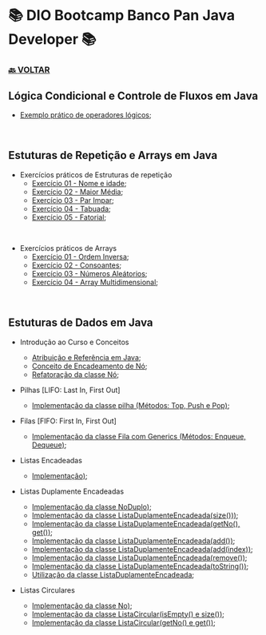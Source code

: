 # 📚 DIO Bootcamp Banco Pan Java Developer 📚

### [🔙 **VOLTAR**](../../../../../)

## **Lógica Condicional e Controle de Fluxos em Java**

- [Exemplo prático de operadores lógicos](/Bootcamp-Banco-Pan-Java-%20Developer/Modulo-2/Logica-Condicional-Controle-de-Fluxos-em-Java/Exercicios/untitled/src/Main.java);

&nbsp;

## **Estuturas de Repetição e Arrays em Java**

- Exercícios práticos de Estruturas de repetição
  - [Exercício 01 - Nome e idade](/Bootcamp-Banco-Pan-Java-%20Developer/Modulo-2/Estruturas-de-Repeticao-e-Arrays-em-Java/loops-e-arrays/src/Main.java);
  - [Exercício 02 - Maior Média](/Bootcamp-Banco-Pan-Java-%20Developer/Modulo-2/Estruturas-de-Repeticao-e-Arrays-em-Java/loops-e-arrays/src/MaiorMedia.java);
  - [Exercício 03 - Par Impar](/Bootcamp-Banco-Pan-Java-%20Developer/Modulo-2/Estruturas-de-Repeticao-e-Arrays-em-Java/loops-e-arrays/src/ParImpar.java);
  - [Exercício 04 - Tabuada](/Bootcamp-Banco-Pan-Java-%20Developer/Modulo-2/Estruturas-de-Repeticao-e-Arrays-em-Java/loops-e-arrays/src/Tabuada.java);
  - [Exercício 05 - Fatorial](/Bootcamp-Banco-Pan-Java-%20Developer/Modulo-2/Estruturas-de-Repeticao-e-Arrays-em-Java/loops-e-arrays/src/Fatorial.java);

&nbsp;

- Exercícios práticos de Arrays
  - [Exercício 01 - Ordem Inversa](/Bootcamp-Banco-Pan-Java-%20Developer/Modulo-2/Estruturas-de-Repeticao-e-Arrays-em-Java/loops-e-arrays/src/OrdermInversa.java);
  - [Exercício 02 - Consoantes](/Bootcamp-Banco-Pan-Java-%20Developer/Modulo-2/Estruturas-de-Repeticao-e-Arrays-em-Java/loops-e-arrays/src/Consoantes.java);
  - [Exercício 03 - Números Aleátorios](/Bootcamp-Banco-Pan-Java-%20Developer/Modulo-2/Estruturas-de-Repeticao-e-Arrays-em-Java/loops-e-arrays/src/NumerosAleatorios.java);
  - [Exercício 04 - Array Multidimensional](/Bootcamp-Banco-Pan-Java-%20Developer/Modulo-2/Estruturas-de-Repeticao-e-Arrays-em-Java/loops-e-arrays/src/ArraysMultidimensionais.java);

&nbsp;

## **Estuturas de Dados em Java**

- Introdução ao Curso e Conceitos
  - [Atribuição e Referência em Java](/Bootcamp-Banco-Pan-Java-%20Developer/Modulo-2/Estruturas-de-Dados-em-Java/estrutura-de-dados/src/com/projeto/atribuicaoereferencia/Main.java);
  - [Conceito de Encadeamento de Nó](/Bootcamp-Banco-Pan-Java-%20Developer/Modulo-2/Estruturas-de-Dados-em-Java/projetoNo/src/com/projetono/Main.java);
  - [Refatoração da classe Nó](/Bootcamp-Banco-Pan-Java-%20Developer/Modulo-2/Estruturas-de-Dados-em-Java/projtoNoRef/src/com/projetono/Main.java);

- Pilhas [LIFO: Last In, First Out]
  - [Implementação da classe pilha (Métodos: Top, Push e Pop)](/Bootcamp-Banco-Pan-Java-%20Developer/Modulo-2/Estruturas-de-Dados-em-Java/pilha/src/one/digitalinovation/);

- Filas [FIFO: First In, First Out]
  - [Implementação da classe Fila com Generics (Métodos: Enqueue, Dequeue)](/Bootcamp-Banco-Pan-Java-%20Developer/Modulo-2/Estruturas-de-Dados-em-Java/fila/src/one/digitalinovation/);

- Listas Encadeadas
  - [Implementação)](/Bootcamp-Banco-Pan-Java-%20Developer/Modulo-2/Estruturas-de-Dados-em-Java/listaEncadeada/src/one/digitalInovation/);

- Listas Duplamente Encadeadas
  - [Implementação da classe NoDuplo)](https://github.com/LuizMiguelSR/DIO-Bootcamps/blob/3c9fdb0bb5b5acc70bc96a295a62a518c3f85077/Bootcamp-Banco-Pan-Java-%20Developer/Modulo-2/Estruturas-de-Dados-em-Java/ListaDuplaEncadeada/src/one/digitaInovation/NoDuplo.java);
  - [Implementação da classe ListaDuplamenteEncadeada(size()))](https://github.com/LuizMiguelSR/DIO-Bootcamps/blob/876aa84a9e3226beb7c0626a82b8d8d96d03f052/Bootcamp-Banco-Pan-Java-%20Developer/Modulo-2/Estruturas-de-Dados-em-Java/ListaDuplaEncadeada/src/one/digitaInovation/ListaDuplamenteEncadeada.java);
  - [Implementação da classe ListaDuplamenteEncadeada(getNo(), get())](https://github.com/LuizMiguelSR/DIO-Bootcamps/blob/d208cdb15a0554aa96d72bbf853576f13eb7f48f/Bootcamp-Banco-Pan-Java-%20Developer/Modulo-2/Estruturas-de-Dados-em-Java/ListaDuplaEncadeada/src/one/digitaInovation/ListaDuplamenteEncadeada.java);
  - [Implementação da classe ListaDuplamenteEncadeada(add())](https://github.com/LuizMiguelSR/DIO-Bootcamps/blob/09a954c779ee951163177348ace109f521b7fa10/Bootcamp-Banco-Pan-Java-%20Developer/Modulo-2/Estruturas-de-Dados-em-Java/ListaDuplaEncadeada/src/one/digitaInovation/ListaDuplamenteEncadeada.java);
  - [Implementação da classe ListaDuplamenteEncadeada(add(index))](https://github.com/LuizMiguelSR/DIO-Bootcamps/blob/2c8830e5bdb397fb17d515ea8e6c054a836bdf80/Bootcamp-Banco-Pan-Java-%20Developer/Modulo-2/Estruturas-de-Dados-em-Java/ListaDuplaEncadeada/src/one/digitaInovation/ListaDuplamenteEncadeada.java);
  - [Implementação da classe ListaDuplamenteEncadeada(remove())](https://github.com/LuizMiguelSR/DIO-Bootcamps/blob/2ad70a16c0ef6f32e44dd21d76543e426b7d0873/Bootcamp-Banco-Pan-Java-%20Developer/Modulo-2/Estruturas-de-Dados-em-Java/ListaDuplaEncadeada/src/one/digitaInovation/ListaDuplamenteEncadeada.java);
  - [Implementação da classe ListaDuplamenteEncadeada(toString())](https://github.com/LuizMiguelSR/DIO-Bootcamps/blob/d61d85bf8e81e018d162ab567d22d2ed4e4605cf/Bootcamp-Banco-Pan-Java-%20Developer/Modulo-2/Estruturas-de-Dados-em-Java/ListaDuplaEncadeada/src/one/digitaInovation/ListaDuplamenteEncadeada.java);
  - [Utilização da classe ListaDuplamenteEncadeada](https://github.com/LuizMiguelSR/DIO-Bootcamps/blob/2c4752f9ecddedc1f0f774ce4710c9f76d32aa20/Bootcamp-Banco-Pan-Java-%20Developer/Modulo-2/Estruturas-de-Dados-em-Java/ListaDuplaEncadeada/src/one/digitaInovation/Main.java);

- Listas Circulares
  - [Implementação da classe No)](https://github.com/LuizMiguelSR/DIO-Bootcamps/blob/ada48a4fea402faf5e3ce10c4463d3869e7a4249/Bootcamp-Banco-Pan-Java-%20Developer/Modulo-2/Estruturas-de-Dados-em-Java/ListaCircular/src/one/digitalinnovation/No.java);
  - [Implementação da classe ListaCircular(isEmpty() e size())](https://github.com/LuizMiguelSR/DIO-Bootcamps/blob/292785cd17a45994bfe0e08d1dc114252b92f518/Bootcamp-Banco-Pan-Java-%20Developer/Modulo-2/Estruturas-de-Dados-em-Java/ListaCircular/src/one/digitalinnovation/ListaCircular.java);
  - [Implementação da classe ListaCircular(getNo() e get())](https://github.com/LuizMiguelSR/DIO-Bootcamps/blob/292785cd17a45994bfe0e08d1dc114252b92f518/Bootcamp-Banco-Pan-Java-%20Developer/Modulo-2/Estruturas-de-Dados-em-Java/ListaCircular/src/one/digitalinnovation/ListaCircular.java);
